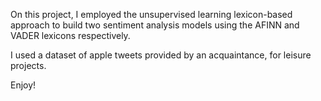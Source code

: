 On this project, I employed the unsupervised learning lexicon-based approach to build two sentiment analysis models using the AFINN and VADER lexicons respectively. 

I used a dataset of apple tweets provided by an acquaintance, for leisure projects. 

Enjoy!
